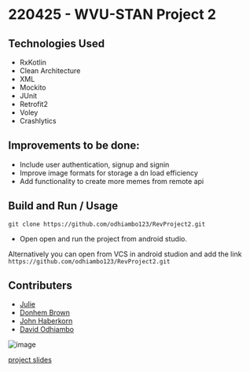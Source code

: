 # 220425 - WVU-STAN Project 2

## Technologies Used

- RxKotlin
- Clean Architecture
- XML
- Mockito
- JUnit
- Retrofit2
- Voley
- Crashlytics


## Improvements to be done:

- Include user authentication, signup and signin
- Improve image formats for storage a dn load efficiency
- Add functionality to create more memes from remote api

## Build and Run / Usage

  `git clone https://github.com/odhiambo123/RevProject2.git`
  
  - Open open and run the project from android studio.

Alternatively you can open from VCS in android studion and add the link `https://github.com/odhiambo123/RevProject2.git`

## Contributers

- [Julie](https://github.com/jshev)
- [Donhem Brown](https://github.com/DonhemABrown)
- [John Haberkorn](https://github.com/SourDoe)
- [David Odhiambo](https://github.com/odhiambo123)
    
    

![image](https://user-images.githubusercontent.com/8829018/171968606-d0837808-468d-4f85-a218-181b1c064abc.png)


[project slides](https://docs.google.com/presentation/d/16_qSNLxi-03I08IG3h7qrYs9qL6HHBaQ200-4hjLlto/edit#slide=id.g13454d82cb8_3_0)


